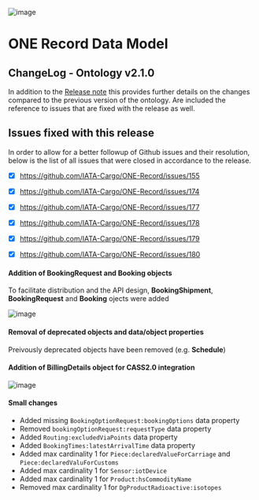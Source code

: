 ![image](https://user-images.githubusercontent.com/58464775/161543671-fc444388-04af-4998-8a5a-b2218072af50.png)
# ONE Record Data Model
## ChangeLog - Ontology v2.1.0

In addition to the [Release note](https://github.com/IATA-Cargo/ONE-Record/blob/master/December-2022-standard/Data-Model/IATA-1R-DM-ReleaseNote-vCOTB-December2022.md) this provides further details on the changes compared to the previous version of the ontology.
Are included the reference to issues that are fixed with the release as well.

## Issues fixed with this release
In order to allow for a better followup of Github issues and their resolution, below is the list of all issues that were closed in accordance to the release.
 
- [x] https://github.com/IATA-Cargo/ONE-Record/issues/155
- [x] https://github.com/IATA-Cargo/ONE-Record/issues/174
- [x] https://github.com/IATA-Cargo/ONE-Record/issues/177
- [x] https://github.com/IATA-Cargo/ONE-Record/issues/178
- [x] https://github.com/IATA-Cargo/ONE-Record/issues/179
- [x] https://github.com/IATA-Cargo/ONE-Record/issues/180


#### Addition of BookingRequest and Booking objects
To facilitate distribution and the API design, **BookingShipment**, **BookingRequest** and **Booking** ojects were added

![image](https://user-images.githubusercontent.com/58464775/206222918-e3a812fb-459c-410e-93d2-59c19ce7b66b.png)
 
#### Removal of deprecated objects and data/object properties
Preivously deprecated objects have been removed (e.g. **Schedule**)

#### Addition of BillingDetails object for CASS2.0 integration
![image](https://user-images.githubusercontent.com/58464775/208463637-d6edd879-bd9c-49fa-a10f-557042ef3300.png)


#### Small changes
- Added missing `BookingOptionRequest:bookingOptions` data property
- Removed `bookingOptionRequest:requestType` data property
- Added `Routing:excludedViaPoints` data property
- Added `BookingTimes:latestArrivalTime` data property
- Added max cardinality 1 for `Piece:declaredValueForCarriage` and `Piece:declaredValuForCustoms`
- Added max cardinality 1 for `Sensor:iotDevice`
- Added max cardinality 1 for `Product:hsCommodityName`
- Removed max cardinality 1 for `DgProductRadioactive:isotopes`

